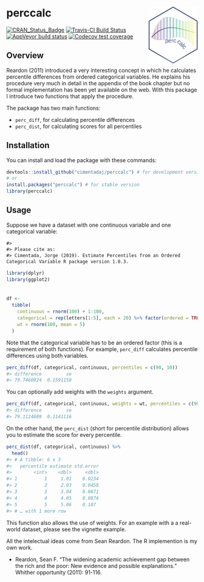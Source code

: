 
# perccalc <a href='https://cimentadaj.github.io/perccalc/'><img src='man/figures/logo/logo_hex.png' align="right" height="150" /></a>

[![CRAN\_Status\_Badge](http://www.r-pkg.org/badges/version/perccalc)](http://cran.r-project.org/package=perccalc)
[![Travis-CI Build
Status](https://travis-ci.org/cimentadaj/perccalc.svg?branch=master)](https://travis-ci.org/cimentadaj/perccalc)
[![AppVeyor build
status](https://ci.appveyor.com/api/projects/status/github/cimentadaj/perccalc?branch=master&svg=true)](https://ci.appveyor.com/project/cimentadaj/perccalc)
[![Codecov test
coverage](https://codecov.io/gh/cimentadaj/perccalc/branch/master/graph/badge.svg)](https://codecov.io/gh/cimentadaj/perccalc?branch=master)

## Overview

Reardon (2011) introduced a very interesting concept in which he
calculates percentile differences from ordered categorical variables. He
explains his procedure very much in detail in the appendix of the book
chapter but no formal implementation has been yet available on the web.
With this package I introduce two functions that apply the procedure.

The package has two main functions:

  - `perc_diff`, for calculating percentile differences
  - `perc_dist`, for calculating scores for all percentiles

## Installation

You can install and load the package with these commands:

``` r
devtools::install_github("cimentadaj/perccalc") # for development version
# or
install.packages("perccalc") # for stable version
library(perccalc)
```

## Usage

Suppose we have a dataset with one continuous variable and one
categorical variable:

    #> 
    #> Please cite as:
    #> Cimentada, Jorge (2019). Estimate Percentiles from an Ordered Categorical Variable R package version 1.0.3.

``` r
library(dplyr)
library(ggplot2)


df <-
  tibble(
    continuous = rnorm(100) + 1:100,
    categorical = rep(letters[1:5], each = 20) %>% factor(ordered = TRUE),
    wt = rnorm(100, mean = 5)
  )
```

Note that the categorical variable has to be an ordered factor (this is
a requirement of both functions). For example, `perc_diff` calculates
percentile differences using both variables.

``` r
perc_diff(df, categorical, continuous, percentiles = c(90, 10))
#> difference         se 
#> 79.7460924  0.1591158
```

You can optionally add weights with the `weights` argument.

``` r
perc_diff(df, categorical, continuous, weights = wt, percentiles = c(90, 10))
#> difference         se 
#> 79.1124609  0.1141116
```

On the other hand, the `perc_dist` (short for percentile distribution)
allows you to estimate the score for every percentile.

``` r
perc_dist(df, categorical, continuous) %>%
  head()
#> # A tibble: 6 x 3
#>   percentile estimate std.error
#>        <int>    <dbl>     <dbl>
#> 1          1     1.01    0.0234
#> 2          2     2.03    0.0458
#> 3          3     3.04    0.0671
#> 4          4     4.05    0.0874
#> 5          5     5.06    0.107 
#> # … with 1 more row
```

This function also allows the use of weights. For an example with a a
real-world dataset, please see the vignette example.

All the intelectual ideas come from Sean Reardon. The R implemention is
my own work.

  - Reardon, Sean F. “The widening academic achievement gap between the
    rich and the poor: New evidence and possible explanations.” Whither
    opportunity (2011): 91-116.

